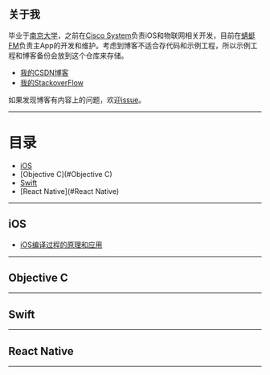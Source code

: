 ## 关于我
毕业于[南京大学](http://www.nju.edu.cn/)，之前在[Cisco System](http://www.cisco.com/)负责iOS和物联网相关开发，目前在[蜻蜓FM](http://www.qingting.fm/)负责主App的开发和维护。考虑到博客不适合存代码和示例工程，所以示例工程和博客备份会放到这个仓库来存储。

- [我的CSDN博客](blog.csdn.net/hello_hwc?viewmode=list)
- [我的StackoverFlow](stackoverflow.com/users/3940672/leo)

如果发现博客有内容上的问题，欢迎[issue](https://github.com/LeoMobileDeveloper/Blogs/issues)。

-----
# 目录

- [iOS](#iOS)
- [Objective C](#Objective C)
- [Swift](#Swift)
- [React Native](#React Native)

-----
## iOS
- [iOS编译过程的原理和应用](https://github.com/LeoMobileDeveloper/Blogs/blob/master/iOS/iOS%E7%BC%96%E8%AF%91%E8%BF%87%E7%A8%8B%E7%9A%84%E5%8E%9F%E7%90%86%E5%92%8C%E5%BA%94%E7%94%A8.md)

-----

## Objective C

-----

## Swift

-----
## React Native

-----

